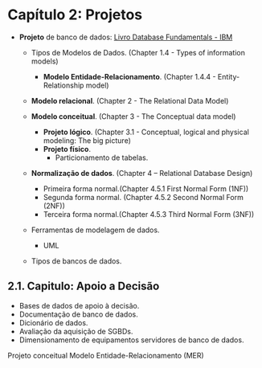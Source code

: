 # Capítulo 2: Projetos

* **Projeto** de banco de dados: [Livro Database Fundamentals - IBM](https://www.ibm.com/developerworks/community/wikis/home?lang=en#!/wiki/Big+Data+University/page/FREE+eBook+-+Database+Fundamentals)
  * Tipos de Modelos de Dados. (Chapter 1.4 - Types of information models)
    * **Modelo Entidade-Relacionamento**. (Chapter 1.4.4 - Entity-Relationship model)

  * **Modelo relacional**.  (Chapter 2 - The Relational Data Model)  
  * **Modelo conceitual**.  (Chapter 3 - The Conceptual data model)
    * **Projeto lógico**.   (Chapter 3.1 - Conceptual, logical and physical modeling: The big picture)
    * **Projeto físico**.
      * Particionamento de tabelas.

  * **Normalização de dados**.  (Chapter 4 – Relational Database Design)
    * Primeira forma normal.(Chapter 4.5.1 First Normal Form (1NF))
    * Segunda forma normal. (Chapter 4.5.2 Second Normal Form (2NF))
    * Terceira forma normal.(Chapter 4.5.3 Third Normal Form (3NF))

  * Ferramentas de modelagem de dados.
    * UML
  * Tipos de bancos de dados.

##  2.1. Capitulo: Apoio a Decisão
* Bases de dados de apoio à decisão.
* Documentação de banco de dados.
* Dicionário de dados.
* Avaliação da aquisição de SGBDs.
* Dimensionamento de equipamentos servidores de banco de dados.


Projeto conceitual
  Modelo Entidade-Relacionamento (MER)

